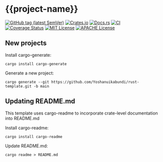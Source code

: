 # {{project-name}}

[![GitHub tag (latest SemVer)](https://img.shields.io/github/v/tag/yoshanuikabundi/{{project-name}}?label=tag&logo=github&sort=semver)](https://github.com/yoshanuikabundi/{{project-name}})
[![Crates.io](https://img.shields.io/crates/v/{{project-name}}.svg)](https://crates.io/crates/{{project-name}})
[![Docs.rs](https://docs.rs/{{project-name}}/badge.svg)](https://docs.rs/{{project-name}})
[![CI](https://github.com/yoshanuikabundi/{{project-name}}/workflows/Continuous%20Integration/badge.svg)](https://github.com/yoshanuikabundi/{{project-name}}/actions)
[![Coverage Status](https://coveralls.io/repos/github/yoshanuikabundi/{{project-name}}/badge.svg?branch=main)](https://coveralls.io/github/yoshanuikabundi/{{project-name}}?branch=main)
[![MIT License](https://img.shields.io/github/license/yoshanuikabundi/{{project-name}})](https://github.com/yoshanuikabundi/{{project-name}}/blob/main/LICENSE-MIT)
[![APACHE License](https://img.shields.io/github/license/yoshanuikabundi/{{project-name}})](https://github.com/yoshanuikabundi/{{project-name}}/blob/main/LICENSE-APACHE)

## New projects

Install cargo-generate:

```shell
cargo install cargo-generate
```

Generate a new project:

```shell
cargo generate --git https://github.com/Yoshanuikabundi/rust-template.git -b main
```

## Updating README.md

This template uses cargo-readme to incorporate crate-level documentation into README.md

Install cargo-readme:

```shell
cargo install cargo-readme
```

Update README.md:

```shell
cargo readme > README.md
```
